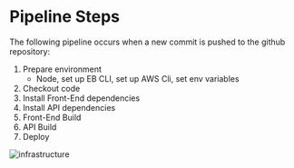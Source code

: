 # Pipeline Steps

The following pipeline occurs when a new commit is pushed to the github repository:

1. Prepare environment
    * Node, set up EB CLI, set up AWS Cli, set env variables
1. Checkout code
1. Install Front-End dependencies
1. Install API dependencies
1. Front-End Build
1. API Build
1. Deploy

![infrastructure](/screenshots/udagram-infrastructure.drawio.png)

